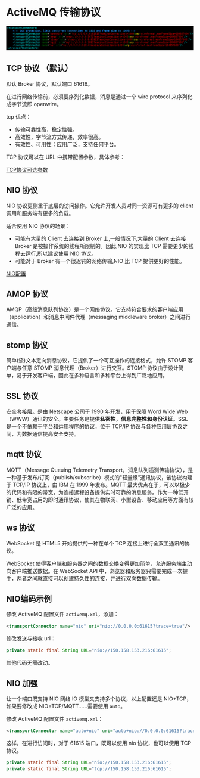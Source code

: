 # ActiveMQ 传输协议

![image-20210821130437502](./images/image-20210821130437502.png)

## TCP 协议 （默认）

默认 Broker 协议，默认端口 61616。

在进行网络传输前，必须要序列化数据，消息是通过一个 wire protocol 来序列化成字节流即 openwire。

tcp 优点：

- 传输可靠性高，稳定性强。
- 高效性，字节流方式传递，效率很高。
- 有效性、可用性：应用广泛，支持任何平台。

TCP 协议可以在 URL 中携带配置参数，具体参考：

[TCP协议可选参数](https://activemq.apache.org/tcp-transport-reference)

## NIO 协议

NIO 协议更侧重于底层的访问操作。它允许开发人员对同一资源可有更多的 client 调用和服务端有更多的负载。

适合使用 NIO 协议的场景：

- 可能有大量的 Client 去连接到 Broker 上,一般情况下,大量的 Client 去连接 Broker 是被操作系统的线程所限制的。因此,NIO 的实现比 TCP 需要更少的线程去运行,所以建议使用 NIO 协议。
- 可能对于 Broker 有一个很迟钝的网络传输,NIO 比 TCP 提供更好的性能。

[NIO配置](https://activemq.apache.org/nio-transport-reference)

## AMQP 协议

AMQP（高级消息队列协议）是一个网络协议。它支持符合要求的客户端应用（application）和消息中间件代理（messaging middleware broker）之间进行通信。

## stomp 协议

简单(流)文本定向消息协议，它提供了一个可互操作的连接格式，允许 STOMP 客户端与任意 STOMP 消息代理（Broker）进行交互。STOMP 协议由于设计简单，易于开发客户端，因此在多种语言和多种平台上得到广泛地应用。

## SSL 协议

安全套接层。是由 Netscape 公司于 1990 年开发，用于保障 Word Wide Web（WWW）通讯的安全。主要任务是提供**私密性，信息完整性和身份认证**。SSL 是一个不依赖于平台和运用程序的协议，位于 TCP/IP 协议与各种应用层协议之间，为数据通信提高安全支持。

## mqtt 协议

MQTT（Message Queuing Telemetry Transport，消息队列遥测传输协议），是一种基于发布/订阅（publish/subscribe）模式的"轻量级"通讯协议，该协议构建于 TCP/IP 协议上，由 IBM 在 1999 年发布。MQTT 最大优点在于，可以以极少的代码和有限的带宽，为连接远程设备提供实时可靠的消息服务。作为一种低开销、低带宽占用的即时通讯协议，使其在物联网、小型设备、移动应用等方面有较广泛的应用。

## ws 协议

WebSocket 是 HTML5 开始提供的一种在单个 TCP 连接上进行全双工通讯的协议。

WebSocket 使得客户端和服务器之间的数据交换变得更加简单，允许服务端主动向客户端推送数据。在 WebSocket API 中，浏览器和服务器只需要完成一次握手，两者之间就直接可以创建持久性的连接，并进行双向数据传输。

## NIO编码示例

修改 ActiveMQ 配置文件 `activemq.xml`，添加：

```xml
<transportConnector name="nio" uri="nio://0.0.0.0:61615?trace=true"/>
```

修改发送与接收 url：

```java
private static final String URL="nio://150.158.153.216:61615";
```

其他代码无需改动。

## NIO 加强

让一个端口既支持 NIO 网络 IO 模型又支持多个协议，以上配置还是 NIO+TCP，如果要修改成 NIO+TCP/MQTT……需要使用 `auto`。

修改 ActiveMQ 配置文件 `activemq.xml`：

```xml
<transportConnector name="auto+nio" uri="auto+nio://0.0.0.0:61615?trace=true"/>
```

这样，在进行访问时，对于 61615 端口，既可以使用 nio 协议，也可以使用 TCP 协议。

```java
private static final String URL="nio://150.158.153.216:61615";
private static final String URL="tcp://150.158.153.216:61615";
```
